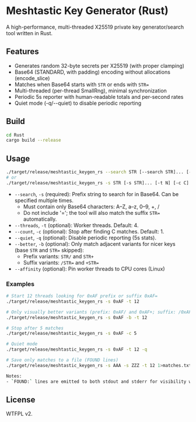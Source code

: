 # Meshtastic Key Generator (Rust)

A high-performance, multi-threaded X25519 private key generator/search tool written in Rust.

## Features

- Generates random 32-byte secrets per X25519 (with proper clamping)
- Base64 (STANDARD, with padding) encoding without allocations (encode_slice)
- Matches when Base64 starts with `STR` or ends with `STR=`
- Multi-threaded (per-thread SmallRng), minimal synchronization
- Periodic 5s reporter with human-readable totals and per-second rates
- Quiet mode (-q/--quiet) to disable periodic reporting

## Build

```sh
cd Rust
cargo build --release
```

## Usage

```sh
./target/release/meshtastic_keygen_rs --search STR [--search STR]... [--threads N] [--count C] [--quiet] [--better] [--affinity]
# or
./target/release/meshtastic_keygen_rs -s STR [-s STR]... [-t N] [-c C] [-q] [-b]
```

- `--search`, `-s` (required): Prefix string to search for in Base64. Can be specified multiple times.
  - Must contain only Base64 characters: A–Z, a–z, 0–9, +, /
  - Do not include '='; the tool will also match the suffix `STR=` automatically.
- `--threads`, `-t` (optional): Worker threads. Default: 4.
- `--count`, `-c` (optional): Stop after finding C matches. Default: 1.
- `--quiet`, `-q` (optional): Disable periodic reporting (5s stats).
- `--better`, `-b` (optional): Only match adjacent variants for nicer keys (base `STR` and `STR=` skipped):
  - Prefix variants: `STR/` and `STR+`
  - Suffix variants: `/STR=` and `+STR=`
- `--affinity` (optional): Pin worker threads to CPU cores (Linux)

### Examples

```sh
# Start 12 threads looking for 0xAF prefix or suffix 0xAF=
./target/release/meshtastic_keygen_rs -s 0xAF -t 12

# Only visually better variants (prefix: 0xAF/ and 0xAF+; suffix: /0xAF= and +0xAF=)
./target/release/meshtastic_keygen_rs -s 0xAF -b -t 12

# Stop after 5 matches
./target/release/meshtastic_keygen_rs -s 0xAF -c 5

# Quiet mode
./target/release/meshtastic_keygen_rs -s 0xAF -t 12 -q

# Save only matches to a file (FOUND lines)
./target/release/meshtastic_keygen_rs -s AAA -s ZZZ -t 12 1>matches.txt

Notes:
- `FOUND:` lines are emitted to both stdout and stderr for visibility while redirecting stdout to a file. Other messages (start, stats, summary) go to stderr.

```

## License

WTFPL v2.
